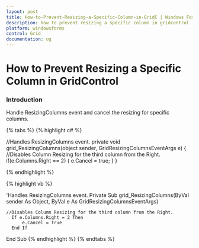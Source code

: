 ```yaml
---
layout: post
title: How-to-Prevent-Resizing-a-Specific-Column-in-GridC | Windows Forms | Syncfusion
description: how to prevent resizing a specific column in gridcontrol
platform: windowsforms
control: Grid
documentation: ug
---
```


# How to Prevent Resizing a Specific Column in GridControl

### Introduction

Handle ResizingColumns event and cancel the resizing for specific columns.

{% tabs %}
{% highlight c# %}

//Handles ResizingColumns event.
 private void grid_ResizingColumns(object sender, GridResizingColumnsEventArgs e)
{
	//Disables Column Resizing for the third column from the Right.
    if(e.Columns.Right == 2)
    {
        e.Cancel = true;
    }
}

{% endhighlight %}

{% highlight vb %}

'Handles ResizingColumns event.
Private Sub grid_ResizingColumns(ByVal sender As Object, ByVal e As GridResizingColumnsEventArgs)

	//Disables Column Resizing for the third column from the Right.
      If e.Columns.Right = 2 Then
          e.Cancel = True
      End If
End Sub
{% endhighlight %}
{% endtabs %}
